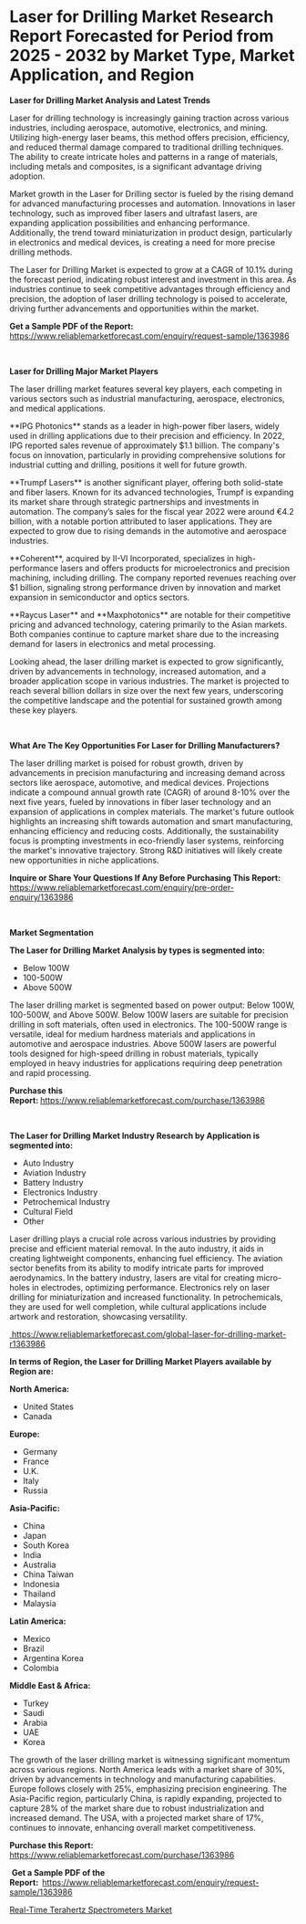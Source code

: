 <p><h1>Laser for Drilling Market Research Report Forecasted for Period from 2025 -  2032 by Market Type, Market Application, and Region</h1></p><p><strong>Laser for Drilling Market Analysis and Latest Trends</strong></p>
<p><p>Laser for drilling technology is increasingly gaining traction across various industries, including aerospace, automotive, electronics, and mining. Utilizing high-energy laser beams, this method offers precision, efficiency, and reduced thermal damage compared to traditional drilling techniques. The ability to create intricate holes and patterns in a range of materials, including metals and composites, is a significant advantage driving adoption.</p><p>Market growth in the Laser for Drilling sector is fueled by the rising demand for advanced manufacturing processes and automation. Innovations in laser technology, such as improved fiber lasers and ultrafast lasers, are expanding application possibilities and enhancing performance. Additionally, the trend toward miniaturization in product design, particularly in electronics and medical devices, is creating a need for more precise drilling methods.</p><p>The Laser for Drilling Market is expected to grow at a CAGR of 10.1% during the forecast period, indicating robust interest and investment in this area. As industries continue to seek competitive advantages through efficiency and precision, the adoption of laser drilling technology is poised to accelerate, driving further advancements and opportunities within the market.</p></p>
<p><strong>Get a Sample PDF of the Report:&nbsp;</strong> <a href="https://www.reliablemarketforecast.com/enquiry/request-sample/1363986?utm_campaign=3089&utm_medium=2&utm_source=Github&utm_content=ia&utm_term=12042025&utm_id=laser-for-drilling">https://www.reliablemarketforecast.com/enquiry/request-sample/1363986</a></p>
<p>&nbsp;</p>
<p><strong>Laser for Drilling Major Market Players</strong></p>
<p><p>The laser drilling market features several key players, each competing in various sectors such as industrial manufacturing, aerospace, electronics, and medical applications. </p><p>**IPG Photonics** stands as a leader in high-power fiber lasers, widely used in drilling applications due to their precision and efficiency. In 2022, IPG reported sales revenue of approximately $1.1 billion. The company's focus on innovation, particularly in providing comprehensive solutions for industrial cutting and drilling, positions it well for future growth.</p><p>**Trumpf Lasers** is another significant player, offering both solid-state and fiber lasers. Known for its advanced technologies, Trumpf is expanding its market share through strategic partnerships and investments in automation. The company’s sales for the fiscal year 2022 were around €4.2 billion, with a notable portion attributed to laser applications. They are expected to grow due to rising demands in the automotive and aerospace industries.</p><p>**Coherent**, acquired by II-VI Incorporated, specializes in high-performance lasers and offers products for microelectronics and precision machining, including drilling. The company reported revenues reaching over $1 billion, signaling strong performance driven by innovation and market expansion in semiconductor and optics sectors.</p><p>**Raycus Laser** and **Maxphotonics** are notable for their competitive pricing and advanced technology, catering primarily to the Asian markets. Both companies continue to capture market share due to the increasing demand for lasers in electronics and metal processing.</p><p>Looking ahead, the laser drilling market is expected to grow significantly, driven by advancements in technology, increased automation, and a broader application scope in various industries. The market is projected to reach several billion dollars in size over the next few years, underscoring the competitive landscape and the potential for sustained growth among these key players.</p></p>
<p>&nbsp;</p>
<p><strong>What Are The Key Opportunities For Laser for Drilling Manufacturers?</strong></p>
<p><p>The laser drilling market is poised for robust growth, driven by advancements in precision manufacturing and increasing demand across sectors like aerospace, automotive, and medical devices. Projections indicate a compound annual growth rate (CAGR) of around 8-10% over the next five years, fueled by innovations in fiber laser technology and an expansion of applications in complex materials. The market's future outlook highlights an increasing shift towards automation and smart manufacturing, enhancing efficiency and reducing costs. Additionally, the sustainability focus is prompting investments in eco-friendly laser systems, reinforcing the market's innovative trajectory. Strong R&D initiatives will likely create new opportunities in niche applications.</p></p>
<p><strong>Inquire or Share Your Questions If Any Before Purchasing This Report:</strong> <a href="https://www.reliablemarketforecast.com/enquiry/pre-order-enquiry/1363986?utm_campaign=3089&utm_medium=2&utm_source=Github&utm_content=ia&utm_term=12042025&utm_id=laser-for-drilling">https://www.reliablemarketforecast.com/enquiry/pre-order-enquiry/1363986</a></p>
<p>&nbsp;</p>
<p><strong>Market Segmentation</strong></p>
<p><strong>The Laser for Drilling Market Analysis by types is segmented into:</strong></p>
<p><ul><li>Below 100W</li><li>100-500W</li><li>Above 500W</li></ul></p>
<p><p>The laser drilling market is segmented based on power output: Below 100W, 100-500W, and Above 500W. Below 100W lasers are suitable for precision drilling in soft materials, often used in electronics. The 100-500W range is versatile, ideal for medium hardness materials and applications in automotive and aerospace industries. Above 500W lasers are powerful tools designed for high-speed drilling in robust materials, typically employed in heavy industries for applications requiring deep penetration and rapid processing.</p></p>
<p><strong>Purchase this Report:&nbsp;</strong><a href="https://www.reliablemarketforecast.com/purchase/1363986?utm_campaign=3089&utm_medium=2&utm_source=Github&utm_content=ia&utm_term=12042025&utm_id=laser-for-drilling">https://www.reliablemarketforecast.com/purchase/1363986</a></p>
<p>&nbsp;</p>
<p><strong>The Laser for Drilling Market Industry Research by Application is segmented into:</strong></p>
<p><ul><li>Auto Industry</li><li>Aviation Industry</li><li>Battery Industry</li><li>Electronics Industry</li><li>Petrochemical Industry</li><li>Cultural Field</li><li>Other</li></ul></p>
<p><p>Laser drilling plays a crucial role across various industries by providing precise and efficient material removal. In the auto industry, it aids in creating lightweight components, enhancing fuel efficiency. The aviation sector benefits from its ability to modify intricate parts for improved aerodynamics. In the battery industry, lasers are vital for creating micro-holes in electrodes, optimizing performance. Electronics rely on laser drilling for miniaturization and increased functionality. In petrochemicals, they are used for well completion, while cultural applications include artwork and restoration, showcasing versatility.</p></p>
<p><a href="https://www.reliablemarketforecast.com/global-laser-for-drilling-market-r1363986?utm_campaign=3089&utm_medium=2&utm_source=Github&utm_content=ia&utm_term=12042025&utm_id=laser-for-drilling">&nbsp;https://www.reliablemarketforecast.com/global-laser-for-drilling-market-r1363986</a></p>
<p><strong>In terms of Region, the Laser for Drilling Market Players available by Region are:</strong></p>
<p>
    <p> <strong> North America: </strong>
        <ul>
            <li>United States</li>
            <li>Canada</li>
        </ul>
        </p> 
    <p> <strong> Europe: </strong>
        <ul>
            <li>Germany</li>
            <li>France</li>
            <li>U.K.</li>
            <li>Italy</li>
            <li>Russia</li>
        </ul>
        </p> 
    <p> <strong> Asia-Pacific: </strong>
        <ul>
            <li>China</li>
            <li>Japan</li>
            <li>South Korea</li>
            <li>India</li>
            <li>Australia</li>
            <li>China Taiwan</li>
            <li>Indonesia</li>
            <li>Thailand</li>
            <li>Malaysia</li>
        </ul>
        </p> 
    <p> <strong> Latin America: </strong>
        <ul>
            <li>Mexico</li>
            <li>Brazil</li>
            <li>Argentina Korea</li>
            <li>Colombia</li>
        </ul>
        </p> 
    <p> <strong> Middle East & Africa: </strong>
        <ul>
            <li>Turkey</li>
            <li>Saudi</li>
            <li>Arabia</li>
            <li>UAE</li>
            <li>Korea</li>
        </ul>
    </p>
    </p>
<p><p>The growth of the laser drilling market is witnessing significant momentum across various regions. North America leads with a market share of 30%, driven by advancements in technology and manufacturing capabilities. Europe follows closely with 25%, emphasizing precision engineering. The Asia-Pacific region, particularly China, is rapidly expanding, projected to capture 28% of the market share due to robust industrialization and increased demand. The USA, with a projected market share of 17%, continues to innovate, enhancing overall market competitiveness.</p></p>
<p><strong>Purchase this Report: </strong><a href="https://www.reliablemarketforecast.com/purchase/1363986?utm_campaign=3089&utm_medium=2&utm_source=Github&utm_content=ia&utm_term=12042025&utm_id=laser-for-drilling">https://www.reliablemarketforecast.com/purchase/1363986</a></p>
<p>&nbsp;<strong>Get a Sample PDF of the Report:&nbsp;&nbsp;</strong><a href="https://www.reliablemarketforecast.com/enquiry/request-sample/1363986?utm_campaign=3089&utm_medium=2&utm_source=Github&utm_content=ia&utm_term=12042025&utm_id=laser-for-drilling">https://www.reliablemarketforecast.com/enquiry/request-sample/1363986</a></p>
<p><strong></strong></p>
<p><p><a href="https://github.com/hannajuana198484/Market-Research-Report-List-1/blob/main/real-time-terahertz-spectrometers-market.md?utm_campaign=3089&utm_medium=2&utm_source=Github&utm_content=ia&utm_term=12042025&utm_id=laser-for-drilling">Real-Time Terahertz Spectrometers Market</a></p></p>